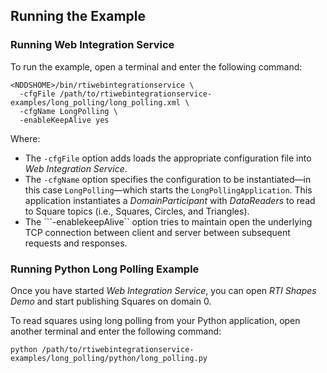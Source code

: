 ## Running the Example

### Running Web Integration Service
To run the example, open a terminal and enter the following command:

```
<NDDSHOME>/bin/rtiwebintegrationservice \
  -cfgFile /path/to/rtiwebintegrationservice-examples/long_polling/long_polling.xml \
  -cfgName LongPolling \
  -enableKeepAlive yes
```

Where:

* The ```-cfgFile``` option adds loads the appropriate configuration file
into _Web Integration Service_.
* The ```-cfgName``` option specifies the configuration to be instantiated—in
this case ```LongPolling```—which starts the ```LongPollingApplication```.
This application instantiates a _DomainParticipant_ with _DataReaders_ to read
to Square topics (i.e., Squares, Circles, and Triangles).
* The ```-enablekeepAlive`` option tries to maintain open the underlying TCP
connection between client and server between subsequent requests and responses.

### Running Python Long Polling Example

Once you have started _Web Integration Service_, you can open _RTI Shapes
Demo_ and start publishing Squares on domain 0.

To read squares using long polling from your Python application, open another
terminal and enter the following command:

```
python /path/to/rtiwebintegrationservice-examples/long_polling/python/long_polling.py
```
